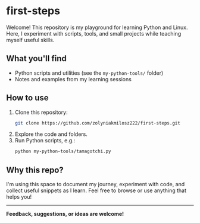 # first-steps

Welcome! This repository is my playground for learning Python and Linux. Here, I experiment with scripts, tools, and small projects while teaching myself useful skills.

## What you'll find

- Python scripts and utilities (see the `my-python-tools/` folder)
- Notes and examples from my learning sessions

## How to use

1. Clone this repository:
   ```bash
   git clone https://github.com/zolyniakmilosz222/first-steps.git
   ```
2. Explore the code and folders.
3. Run Python scripts, e.g.:
   ```bash
   python my-python-tools/tamagotchi.py
   ```

## Why this repo?

I'm using this space to document my journey, experiment with code, and collect useful snippets as I learn. Feel free to browse or use anything that helps you!

---

**Feedback, suggestions, or ideas are welcome!**
